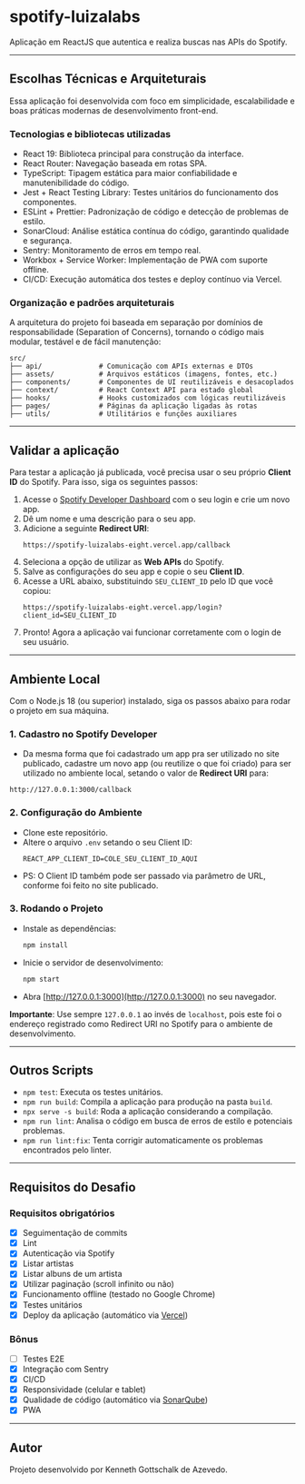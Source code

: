 # spotify-luizalabs

Aplicação em ReactJS que autentica e realiza buscas nas APIs do Spotify.

---

## Escolhas Técnicas e Arquiteturais

Essa aplicação foi desenvolvida com foco em simplicidade, escalabilidade e boas práticas modernas de desenvolvimento front-end.

### Tecnologias e bibliotecas utilizadas

- React 19: Biblioteca principal para construção da interface.
- React Router: Navegação baseada em rotas SPA.
- TypeScript: Tipagem estática para maior confiabilidade e manutenibilidade do código.
- Jest + React Testing Library: Testes unitários do funcionamento dos componentes.
- ESLint + Prettier: Padronização de código e detecção de problemas de estilo.
- SonarCloud: Análise estática contínua do código, garantindo qualidade e segurança.
- Sentry: Monitoramento de erros em tempo real.
- Workbox + Service Worker: Implementação de PWA com suporte offline.
- CI/CD: Execução automática dos testes e deploy contínuo via Vercel.

### Organização e padrões arquiteturais

A arquitetura do projeto foi baseada em separação por domínios de responsabilidade (Separation of Concerns), tornando o código mais modular, testável e de fácil manutenção:

```
src/
├── api/              # Comunicação com APIs externas e DTOs
├── assets/           # Arquivos estáticos (imagens, fontes, etc.)
├── components/       # Componentes de UI reutilizáveis e desacoplados
├── context/          # React Context API para estado global
├── hooks/            # Hooks customizados com lógicas reutilizáveis
├── pages/            # Páginas da aplicação ligadas às rotas
├── utils/            # Utilitários e funções auxiliares
```

---

## Validar a aplicação

Para testar a aplicação já publicada, você precisa usar o seu próprio **Client ID** do Spotify. Para isso, siga os seguintes passos:

1.  Acesse o [Spotify Developer Dashboard](https://developer.spotify.com/dashboard) com o seu login e crie um novo app.
2.  Dê um nome e uma descrição para o seu app.
3.  Adicione a seguinte **Redirect URI**:
    ```
    https://spotify-luizalabs-eight.vercel.app/callback
    ```
4.  Seleciona a opção de utilizar as **Web APIs** do Spotify.
5.  Salve as configurações do seu app e copie o seu **Client ID**.
6.  Acesse a URL abaixo, substituindo `SEU_CLIENT_ID` pelo ID que você copiou:
    ```
    https://spotify-luizalabs-eight.vercel.app/login?client_id=SEU_CLIENT_ID
    ```
7. Pronto! Agora a aplicação vai funcionar corretamente com o login de seu usuário.

---

## Ambiente Local

Com o Node.js 18 (ou superior) instalado, siga os passos abaixo para rodar o projeto em sua máquina.

### 1. Cadastro no Spotify Developer

* Da mesma forma que foi cadastrado um app pra ser utilizado no site publicado, cadastre um novo app (ou reutilize o que foi criado) para ser utilizado no ambiente local, setando o valor de **Redirect URI** para:
```
http://127.0.0.1:3000/callback
```

### 2. Configuração do Ambiente

* Clone este repositório.
* Altere o arquivo `.env` setando o seu Client ID:
    ```
    REACT_APP_CLIENT_ID=COLE_SEU_CLIENT_ID_AQUI
    ```
* PS: O Client ID também pode ser passado via parâmetro de URL, conforme foi feito no site publicado.

### 3. Rodando o Projeto

* Instale as dependências:
    ```sh
    npm install
    ```
* Inicie o servidor de desenvolvimento:
    ```sh
    npm start
    ```
* Abra [http://127.0.0.1:3000](http://127.0.0.1:3000) no seu navegador.

**Importante**: Use sempre `127.0.0.1` ao invés de `localhost`, pois este foi o endereço registrado como Redirect URI no Spotify para o ambiente de desenvolvimento.

---

## Outros Scripts

* `npm test`: Executa os testes unitários.
* `npm run build`: Compila a aplicação para produção na pasta `build`.
* `npx serve -s build`: Roda a aplicação considerando a compilação.
* `npm run lint`: Analisa o código em busca de erros de estilo e potenciais problemas.
* `npm run lint:fix`: Tenta corrigir automaticamente os problemas encontrados pelo linter.

---

## Requisitos do Desafio

### Requisitos obrigatórios

- [X] Seguimentação de commits
- [X] Lint
- [X] Autenticação via Spotify
- [X] Listar artistas
- [X] Listar albuns de um artista
- [X] Utilizar paginação (scroll infinito ou não)
- [X] Funcionamento offline (testado no Google Chrome)
- [X] Testes unitários
- [X] Deploy da aplicação (automático via [Vercel](https://vercel.com/kendaodevelopers-projects/spotify-luizalabs))

### Bônus

- [ ] Testes E2E
- [X] Integração com Sentry
- [X] CI/CD
- [X] Responsividade (celular e tablet)
- [X] Qualidade de código (automático via [SonarQube](https://sonarcloud.io/project/overview?id=kendaodeveloper_spotify-luizalabs))
- [X] PWA

---

## Autor

Projeto desenvolvido por Kenneth Gottschalk de Azevedo.
